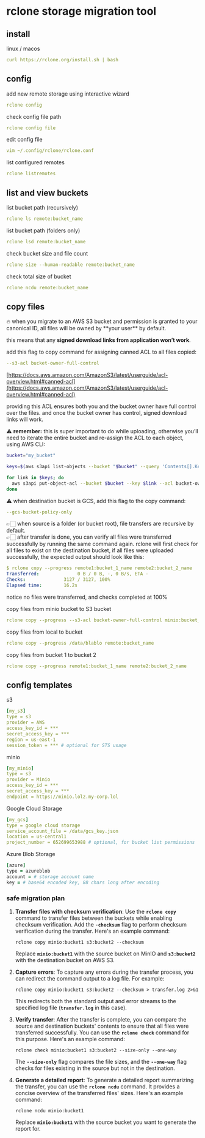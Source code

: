# rclone storage migration tool

## install

linux / macos

```yaml
curl https://rclone.org/install.sh | bash
```

## config

add new remote storage using interactive wizard

```yaml
rclone config
```

check config file path

```yaml
rclone config file
```

edit config file

```yaml
vim ~/.config/rclone/rclone.conf
```

list configured remotes

```yaml
rclone listremotes
```

## list and view buckets

list bucket path (recursively)

```yaml
rclone ls remote:bucket_name
```

list bucket path (folders only)

```yaml
rclone lsd remote:bucket_name
```

check bucket size and file count

```yaml
rclone size --human-readable remote:bucket_name
```

check total size of bucket

```yaml
rclone ncdu remote:bucket_name
```

## copy files

<aside>
🔥 when you migrate to an AWS S3 bucket and permission is granted to your canonical ID, all files will be owned by **your user** by default.

this means that any **signed download links from application won’t work**.

add this flag to copy command for assigning canned ACL to all files copied:

```yaml
--s3-acl bucket-owner-full-control
```

[https://docs.aws.amazon.com/AmazonS3/latest/userguide/acl-overview.html#canned-acl](https://docs.aws.amazon.com/AmazonS3/latest/userguide/acl-overview.html#canned-acl)

providing this ACL ensures both you and the bucket owner have full control over the files. and once the bucket owner has control, signed download links will work.

⚠️ **remember:** this is super important to do while uploading, otherwise you’ll need to iterate the entire bucket and re-assign the ACL to each object, using AWS CLI:

```bash
bucket="my_bucket"

keys=$(aws s3api list-objects --bucket "$bucket" --query 'Contents[].Key' --output text)

for link in $keys; do
  aws s3api put-object-acl --bucket $bucket --key $link --acl bucket-owner-full-control
done
```

</aside>

<aside>
⚠️ when destination bucket is GCS, add this flag to the copy command:

```yaml
--gcs-bucket-policy-only
```

</aside>

<aside>
👉🏻 when source is a folder (or bucket root), file transfers are recursive by default.

</aside>

<aside>
👉🏻 after transfer is done, you can verify all files were transferred successfully by running the same command again. 
rclone will first check for all files to exist on the destination bucket, if all files were uploaded successfully, the expected output should look like this:

```yaml
$ rclone copy --progress remote1:bucket_1_name remote2:bucket_2_name
Transferred:              0 B / 0 B, -, 0 B/s, ETA -
Checks:              3127 / 3127, 100%
Elapsed time:        16.2s
```

notice no files were transferred, and checks completed at 100%

</aside>

copy files from minio bucket to S3 bucket

```yaml
rclone copy --progress --s3-acl bucket-owner-full-control minio:bucket_1_name s3:bucket_2_name
```

copy files from local to bucket

```yaml
rclone copy --progress /data/blablo remote:bucket_name
```

copy files from bucket 1 to bucket 2

```yaml
rclone copy --progress remote1:bucket_1_name remote2:bucket_2_name
```

## **config templates**

s3

```yaml
[my_s3]
type = s3
provider = AWS
access_key_id = ***
secret_access_key = ***
region = us-east-1
session_token = *** # optional for STS usage
```

minio

```yaml
[my_minio]
type = s3
provider = Minio
access_key_id = ***
secret_access_key = ***
endpoint = https://minio.lolz.my-corp.lol
```

Google Cloud Storage

```yaml
[my_gcs]
type = google cloud storage
service_account_file = /data/gcs_key.json
location = us-central1
project_number = 652699653988 # optional, for bucket list permissions
```

Azure Blob Storage

```ruby
[azure]
type = azureblob
account = # storage account name
key = # base64 encoded key, 88 chars long after encoding
```

### safe migration plan

1. **Transfer files with checksum verification**: Use the **`rclone copy`** command to transfer files between the buckets while enabling checksum verification. Add the **`-checksum`** flag to perform checksum verification during the transfer. Here's an example command:
    
    ```
    rclone copy minio:bucket1 s3:bucket2 --checksum
    ```
    
    Replace **`minio:bucket1`** with the source bucket on MinIO and **`s3:bucket2`** with the destination bucket on AWS S3.
    
2. **Capture errors**: To capture any errors during the transfer process, you can redirect the command output to a log file. For example:
    
    ```
    rclone copy minio:bucket1 s3:bucket2 --checksum > transfer.log 2>&1
    ```
    
    This redirects both the standard output and error streams to the specified log file (**`transfer.log`** in this case).
    
3. **Verify transfer**: After the transfer is complete, you can compare the source and destination buckets' contents to ensure that all files were transferred successfully. You can use the **`rclone check`** command for this purpose. Here's an example command:
    
    ```
    rclone check minio:bucket1 s3:bucket2 --size-only --one-way
    ```
    
    The **`--size-only`** flag compares the file sizes, and the **`--one-way`** flag checks for files existing in the source but not in the destination.
    
4. **Generate a detailed report**: To generate a detailed report summarizing the transfer, you can use the **`rclone ncdu`** command. It provides a concise overview of the transferred files' sizes. Here's an example command:
    
    ```
    rclone ncdu minio:bucket1
    ```
    
    Replace **`minio:bucket1`** with the source bucket you want to generate the report for.